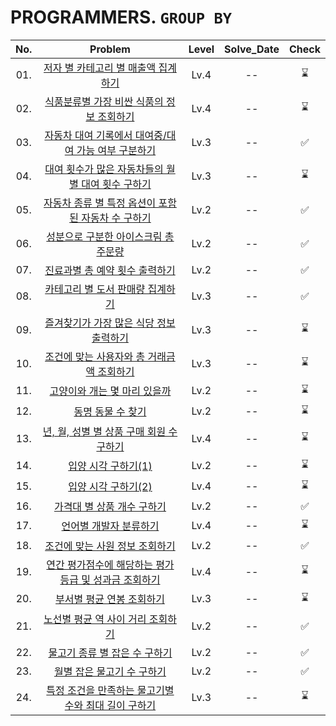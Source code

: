 # PROGRAMMERS. `GROUP BY`

|No.|Problem|Level|Solve_Date|Check|
|:--:|:----:|:----:|:------:|:-----:|
|01.|[저자 별 카테고리 별 매출액 집계하기](01_저자%20별%20카테고리%20별%20매출액%20집계하기/)|Lv.4| -- |⌛|
|02.|[식품분류별 가장 비싼 식품의 정보 조회하기](02_식품분류별%20가장%20비싼%20식품의%20정보%20조회하기/)|Lv.4| -- |⌛|
|03.|[자동차 대여 기록에서 대여중/대여 가능 여부 구분하기](03_자동차%20대여%20기록에서%20대여중,%20대여%20가능%20여부%20구분하기/)|Lv.3| -- |✅|
|04.|[대여 횟수가 많은 자동차들의 월별 대여 횟수 구하기](04_대여%20횟수가%20많은%20자동차들의%20월별%20대여%20횟수%20구하기/)|Lv.3| -- |⌛|
|05.|[자동차 종류 별 특정 옵션이 포함된 자동차 수 구하기](05_자동차%20종류%20별%20특정%20옵션이%20포함된%20자동차%20수%20구하기/)|Lv.2| -- |✅|
|06.|[성분으로 구분한 아이스크림 총 주문량](06_성분으로%20구분한%20아이스크림%20총%20주문량/)|Lv.2| -- |✅|
|07.|[진료과별 총 예약 횟수 출력하기](07_진료과별%20총%20예약%20횟수%20출력하기/)|Lv.2| -- |✅|
|08.|[카테고리 별 도서 판매량 집계하기](08_카테고리%20별%20도서%20판매량%20집계하기/)|Lv.3| -- |✅|
|09.|[즐겨찾기가 가장 많은 식당 정보 출력하기](09_즐겨찾기가%20가장%20많은%20식당%20정보%20출력하기/)|Lv.3| -- |⌛|
|10.|[조건에 맞는 사용자와 총 거래금액 조회하기](10_조건에%20맞는%20사용자와%20총%20거래금액%20조회하기/)|Lv.3| -- |⌛|
|11.|[고양이와 개는 몇 마리 있을까](11_고양이와%20개는%20몇%20마리%20있을까/)|Lv.2| -- |⌛|
|12.|[동명 동물 수 찾기](12_동명%20동물%20수%20찾기/)|Lv.2| -- |⌛|
|13.|[년, 월, 성별 별 상품 구매 회원 수 구하기](13_년,%20월,%20성별%20별%20상품%20구매%20회원%20수%20구하기/)|Lv.4| -- |⌛|
|14.|[입양 시각 구하기(1)](14_입양%20시각%20구하기%201/)|Lv.2| -- |⌛|
|15.|[입양 시각 구하기(2)](15_입양%20시각%20구하기%202/)|Lv.4| -- |⌛|
|16.|[가격대 별 상품 개수 구하기](16_가격대%20별%20상품%20개수%20구하기/)|Lv.2| -- |✅|
|17.|[언어별 개발자 분류하기](17_언어별%20개발자%20분류하기/)|Lv.4| -- |⌛|
|18.|[조건에 맞는 사원 정보 조회하기](18_조건에%20맞는%20사원%20정보%20조회하기/)|Lv.2| -- |✅|
|19.|[연간 평가점수에 해당하는 평가 등급 및 성과금 조회하기](19_연간%20평가점수에%20해당하는%20평가%20등급%20및%20성과금%20조회하기/)|Lv.4| -- |⌛|
|20.|[부서별 평균 연봉 조회하기](20_부서별%20평균%20연봉%20조회하기/)|Lv.3| -- |⌛|
|21.|[노선별 평균 역 사이 거리 조회하기](21_노선별%20평균%20역%20사이%20거리%20조회하기/)|Lv.2| -- |✅|
|22.|[물고기 종류 별 잡은 수 구하기](22_물고기%20종류%20별%20잡은%20수%20구하기/)|Lv.2| -- |✅|
|23.|[월별 잡은 물고기 수 구하기](23_월별%20잡은%20물고기%20수%20구하기/)|Lv.2| -- |✅|
|24.|[특정 조건을 만족하는 물고기별 수와 최대 길이 구하기](24_특정%20조건을%20만족하는%20물고기별%20수와%20최대%20길이%20구하기/)|Lv.3| -- |⌛|